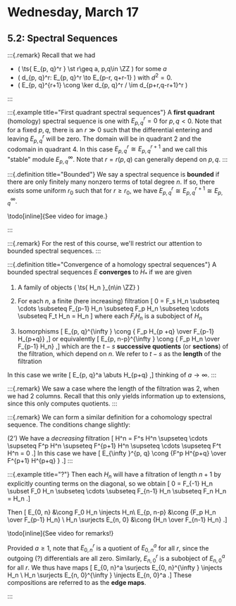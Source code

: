 # Wednesday, March 17

## 5.2: Spectral Sequences


:::{.remark}
Recall that we had 

- \( \ts{ E_{p, q}^r } \st r\geq a, p,q\in \ZZ \) for some $a$
- \( d_{p, q}^r: E_{p, q}^r \to E_{p-r, q+r-1} \) with $d^2=0$.
- \( E_{p, q}^{r+1} \cong \ker d_{p, q}^r / \im d_{p+r,q-r+1}^r \) 

:::

:::{.example title="First quadrant spectral sequences"}
A **first quadrant** (homology) spectral sequence is one with $E_{p, q}^r = 0$ for $p, q<0$.
Note that for a fixed $p, q$, there is an $r \gg 0$ such that the differential entering and leaving $E_{p, q}^r$ will be zero.
The domain will be in quadrant 2 and the codomain in quadrant 4.
In this case $E_{p, q}^r \cong E_{p, q}^{r+1}$ and we call this "stable" module $E_{p, q}^{\infty }$.
Note that $r=r(p, q)$ can generally depend on $p, q$.
:::

:::{.definition title="Bounded"}
We say a spectral sequence is **bounded** if there are only finitely many nonzero terms of total degree $n$.
If so, there exists some uniform $r_0$ such that for $r\geq r_0$, we have $E^{r}_{p, q} \cong E_{p, q}^{r+1} \cong E_{p, q}^{\infty }$.

\todo[inline]{See video for image.}

:::


:::{.remark}
For the rest of this course, we'll restrict our attention to bounded spectral sequences.
:::



:::{.definition title="Convergence of a homology spectral sequences"}
A bounded spectral sequences $E$ **converges** to $H_*$ if we are given

1. A family of objects \( \ts{ H_n }_{n\in \ZZ} \) 

2. For each $n$, a finite (here increasing) filtration
\[
0 = F_s H_n \subseteq \cdots \subseteq F_{p-1} H_n \subseteq F_p H_n \subseteq \cdots \subseteq F_t H_n = H_n
\]
where each $F_i H_n$ is a subobject of $H_n$

3. Isomorphisms 
\[
E_{p, q}^{\infty } \cong { F_p H_{p +q} \over F_{p-1} H_{p+q}}
,\] 
or equivalently 
\[
E_{p, n-p}^{\infty } \cong { F_p H_n \over F_{p-1} H_n}
,\] 
which are the $t-s$ **successive quotients** (or **sections**) of the filtration, which depend on $n$.
  We refer to $t-s$ as the **length** of the filtration

In this case we write
\[
E_{p, q}^a \abuts H_{p+q}
,\]
thinking of $a\to \infty$.
:::


:::{.remark}
We saw a case where the length of the filtration was 2, when we had $2$ columns.
Recall that this only yields information up to extensions, since this only computes quotients.
:::



:::{.remark}
We can form a similar definition for a cohomology spectral sequence.
The conditions change slightly:

(2') We have a *decreasing* filtration
\[
H^n = F^s H^n \supseteq \cdots \supseteq F^p H^n \supseteq F^{p+1} H^n \supseteq \cdots \supseteq F^t H^n = 0
.\]
In this case we have 
\[
E_{\infty }^{p, q} \cong {F^p H^{p+q} \over F^{p+1} H^{p+q} }
.\]
:::


:::{.example title="?"}
Then each $H_n$ will have a filtration of length $n+1$ by explicitly counting terms on the diagonal, so we obtain
\[
0 = F_{-1} H_n \subset F_0 H_n \subseteq \cdots \subseteq F_{n-1} H_n \subseteq F_n H_n = H_n
.\]

Then 
\[
E_{0, n} &\cong F_0 H_n \injects H_n\\
E_{p, n-p} &\cong {F_p H_n \over F_{p-1} H_n} \\
H_n \surjects E_{n, 0} &\cong {H_n \over F_{n-1} H_n} 
.\]

\todo[inline]{See video for remarks!}

Provided $a\geq 1$, note that $E_{0, n}^r$ is a quotient of $E_{0, n}^a$ for all $r$, since the outgoing (?) differentials are all zero.
Similarly, $E_{n, 0}^r$ is a subobject of $E_{n, 0}^a$ for all $r$.
We thus have maps
\[
E_{0, n}^a \surjects E_{0, n}^{\infty } \injects H_n \\
H_n \surjects E_{n, 0}^{\infty } \injects E_{n, 0}^a
.\]
These compositions are referred to as the **edge maps**.



:::





